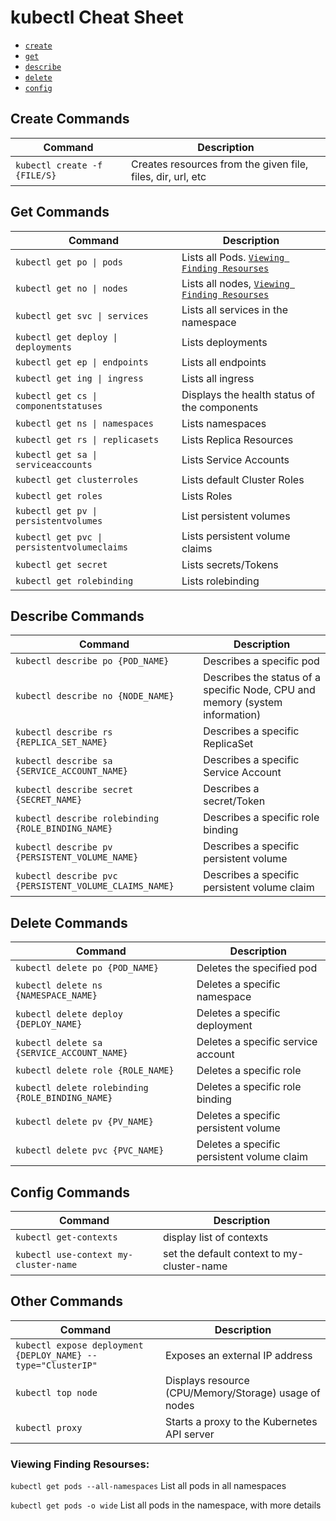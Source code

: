 # kubectl Cheat Sheet

- [`create`](#Create-Commands)
- [`get`](#Get-Commands)
- [`describe`](#Describe-Commands)
- [`delete`](#Delete-Commands)
- [`config`](#Config-Commands)

## Create Commands

| Command                      | Description                                                 |
| ---------------------------- | ----------------------------------------------------------- |
| `kubectl create -f {FILE/S}` | Creates resources from the given file, files, dir, url, etc |

## Get Commands

| Command                                     | Description                                                                |
| ------------------------------------------- | -------------------------------------------------------------------------- |
| `kubectl get po \| pods`                    | Lists all Pods. [`Viewing Finding Resourses`](#Viewing-Finding-Resourses)  |
| `kubectl get no \| nodes`                   | Lists all nodes, [`Viewing Finding Resourses`](#Viewing-Finding-Resourses) |
| `kubectl get svc \| services`               | Lists all services in the namespace                                        |
| `kubectl get deploy \| deployments`         | Lists deployments                                                          |
| `kubectl get ep \| endpoints`               | Lists all endpoints                                                        |
| `kubectl get ing \| ingress`                | Lists all ingress                                                          |
| `kubectl get cs \| componentstatuses`       | Displays the health status of the components                               |
| `kubectl get ns \| namespaces`              | Lists namespaces                                                           |
| `kubectl get rs \| replicasets`             | Lists Replica Resources                                                    |
| `kubectl get sa \| serviceaccounts`         | Lists Service Accounts                                                     |
| `kubectl get clusterroles`                  | Lists default Cluster Roles                                                |
| `kubectl get roles`                         | Lists Roles                                                                |
| `kubectl get pv \| persistentvolumes`       | List persistent volumes                                                    |
| `kubectl get pvc \| persistentvolumeclaims` | Lists persistent volume claims                                             |
| `kubectl get secret`                        | Lists secrets/Tokens                                                       |
| `kubectl get rolebinding`                   | Lists rolebinding                                                          |

## Describe Commands

| Command                                                | Description                                                                  |
| ------------------------------------------------------ | ---------------------------------------------------------------------------- |
| `kubectl describe po {POD_NAME}`                       | Describes a specific pod                                                     |
| `kubectl describe no {NODE_NAME}`                      | Describes the status of a specific Node, CPU and memory (system information) |
| `kubectl describe rs {REPLICA_SET_NAME}`               | Describes a specific ReplicaSet                                              |
| `kubectl describe sa {SERVICE_ACCOUNT_NAME}`           | Describes a specific Service Account                                         |
| `kubectl describe secret {SECRET_NAME}`                | Describes a secret/Token                                                     |
| `kubectl describe rolebinding {ROLE_BINDING_NAME}`     | Describes a specific role binding                                            |
| `kubectl describe pv {PERSISTENT_VOLUME_NAME}`         | Describes a specific persistent volume                                       |
| `kubectl describe pvc {PERSISTENT_VOLUME_CLAIMS_NAME}` | Describes a specific persistent volume claim                                 |

## Delete Commands

| Command                                          | Description                                |
| ------------------------------------------------ | ------------------------------------------ |
| `kubectl delete po {POD_NAME}`                   | Deletes the specified pod                  |
| `kubectl delete ns {NAMESPACE_NAME}`             | Deletes a specific namespace               |
| `kubectl delete deploy {DEPLOY_NAME}`            | Deletes a specific deployment              |
| `kubectl delete sa {SERVICE_ACCOUNT_NAME}`       | Deletes a specific service account         |
| `kubectl delete role {ROLE_NAME}`                | Deletes a specific role                    |
| `kubectl delete rolebinding {ROLE_BINDING_NAME}` | Deletes a specific role binding            |
| `kubectl delete pv {PV_NAME}`                    | Deletes a specific persistent volume       |
| `kubectl delete pvc {PVC_NAME}`                  | Deletes a specific persistent volume claim |

## Config Commands

| Command                               | Description                                |
| ------------------------------------- | ------------------------------------------ |
| `kubectl get-contexts`                | display list of contexts                   |
| `kubectl use-context my-cluster-name` | set the default context to my-cluster-name |

## Other Commands

| Command                                                      | Description                                           |
| ------------------------------------------------------------ | ----------------------------------------------------- |
| `kubectl expose deployment {DEPLOY_NAME} --type="ClusterIP"` | Exposes an external IP address                        |
| `kubectl top node`                                           | Displays resource (CPU/Memory/Storage) usage of nodes |  |
| `kubectl proxy`                                              | Starts a proxy to the Kubernetes API server           |  |

### Viewing Finding Resourses:

`kubectl get pods --all-namespaces` List all pods in all namespaces

`kubectl get pods -o wide` List all pods in the namespace, with more details
